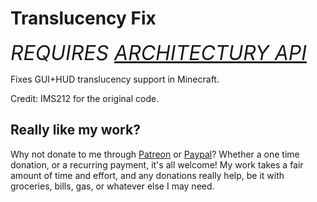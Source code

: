 # Translucency Fix

<font size=6>*REQUIRES [ARCHITECTURY API](https://modrinth.com/mod/architectury-api)*</font>

Fixes GUI+HUD translucency support in Minecraft.

Credit: IMS212 for the original code.

## Really like my work?
Why not donate to me through [Patreon](https://www.patreon.com/ruvaldak) or [Paypal](https://www.paypal.com/donate/?business=UG8YD9M47D8ZN&no_recurring=0&item_name=Thank+you+so+much+for+your+interest+in+supporting+to+me%21+Every+cent+encourages+me+to+work+harder+on+my+projects.&currency_code=USD)? Whether a one time donation, or a recurring payment, it's all welcome! My work takes a fair amount of time and effort, and any donations really help, be it with groceries, bills, gas, or whatever else I may need.
